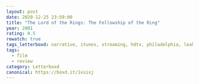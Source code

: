 ```yaml
---
layout: post 
date: 2020-12-25 23:59:00
title: "The Lord of the Rings: The Fellowship of the Ring"
year: 2001
rating: 0.5
rewatch: true
tags_letterboxd: narrative, itunes, streaming, hdtv, philadelphia, leah
tags:
  - film
  - review
category: Letterboxd
canonical: https://boxd.it/1xsixj
---
```

